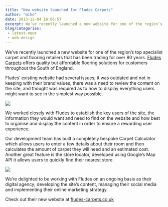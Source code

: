 ```yaml
---
title: "New website launched for Fludes Carpets"
author: "mike"
date: 2013-12-04 16:06:57
excerpt: We’ve recently launched a new website for one of the region’s top specialist carpet and flooring retailers that has been trading for over 80 years.
blog/categories: 
 - latest-news
 - web-design
---
```


We’ve recently launched a new website for one of the region’s top specialist carpet and flooring retailers that has been trading for over 80 years. [Fludes Carpets](http://www.tomango.co.uk/created/fludes-carpets/) offers quality but affordable flooring solutions for customers throughout the South of England.

Fludes’ existing website had several issues; it was outdated and not in keeping with their brand values, there was a need to review the content on the site, and thought was required as to how to display everything users might want to see in the simplest way possible.

![](images/blog/fludes-carpets-website.jpg)

We worked closely with Fludes to establish the key users of the site, the information they would want and need to find on the website and how best to organise and display the content in order to ensure a rewarding user experience.

Our development team has built a completely bespoke Carpet Calculator which allows users to enter a few details about their room and then calculates the amount of carpet they will need and an estimated cost. Another great feature is the store locator, developed using Google’s Map API it allows users to quickly find their nearest store.

![](images/blog/fludes-carpets-flooring.jpg)

We’re delighted to be working with Fludes on an ongoing basis as their digital agency; developing the site’s content, managing their social media and implementing their online marketing strategy.

Check out their new website at [fludes-carpets.co.uk](http://www.fludes-carpets.co.uk/)


